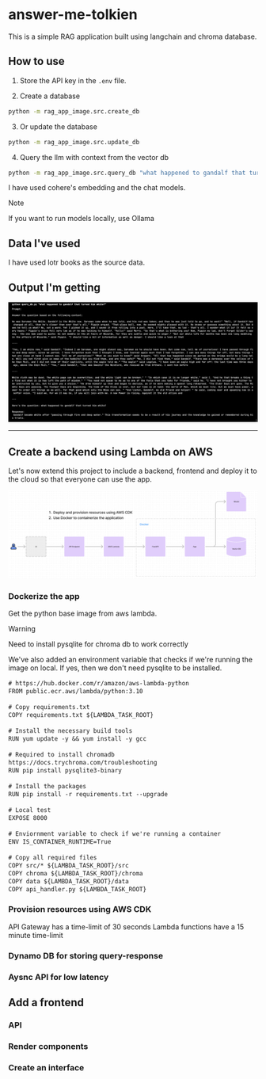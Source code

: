 # answer-me-tolkien

This is a simple RAG application built using langchain and chroma database.

## How to use

1. Store the API key in the `.env` file.

2. Create a database

```bash
python -m rag_app_image.src.create_db
```

3. Or update the database

```bash
python -m rag_app_image.src.update_db
```

4. Query the llm with context from the vector db

```bash
python -m rag_app_image.src.query_db "what happened to gandalf that turned him white?"
```

I have used cohere's embedding and the chat models.

> [!NOTE]
> If you want to run models locally, use Ollama

## Data I've used

I have used lotr books as the source data.

## Output I'm getting


![output](app/assets/output.png)


---

## Create a backend using Lambda on AWS

Let's now extend this project to include a backend, frontend and deploy it to the cloud so that everyone can use the app.

![architecture](app/assets/architecture.png)

### Dockerize the app

Get the python base image from aws lambda.

> [!WARNING]
> Need to install pysqlite for chroma db to work correctly

We've also added an environment variable that checks if we're running the image on local. If yes, then we don't need pysqlite to be installed.

```docker
# https://hub.docker.com/r/amazon/aws-lambda-python 
FROM public.ecr.aws/lambda/python:3.10

# Copy requirements.txt
COPY requirements.txt ${LAMBDA_TASK_ROOT}

# Install the necessary build tools
RUN yum update -y && yum install -y gcc

# Required to install chromadb https://docs.trychroma.com/troubleshooting
RUN pip install pysqlite3-binary

# Install the packages
RUN pip install -r requirements.txt --upgrade

# Local test
EXPOSE 8000

# Enviornment variable to check if we're running a container
ENV IS_CONTAINER_RUNTIME=True

# Copy all required files
COPY src/* ${LAMBDA_TASK_ROOT}/src
COPY chroma ${LAMBDA_TASK_ROOT}/chroma
COPY data ${LAMBDA_TASK_ROOT}/data
COPY api_handler.py ${LAMBDA_TASK_ROOT}
```

### Provision resources using AWS CDK

API Gateway has a time-limit of 30 seconds
Lambda functions have a 15 minute time-limit

### Dynamo DB for storing query-response

### Aysnc API for low latency

## Add a frontend

### API

### Render components

### Create an interface